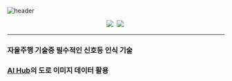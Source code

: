 ![header](https://capsule-render.vercel.app/api?type=waving&color=gradient&height=200&section=header&text=신호등%20인식&fontSize=90)

<div align="center">
    <img src="https://img.shields.io/badge/Python-3776AB?style=flat-square&logo=Python&logoColor=white"/></a>&nbsp
    <img src="https://img.shields.io/badge/TensorFlow-FF6F00?style=flat-square&logo=TensorFlow&logoColor=white"/></a>&nbsp

</div>

* * *
### 자율주행 기술중 필수적인 신호등 인식 기술
### [AI Hub](https://aihub.or.kr)의 도로 이미지 데이터 활용